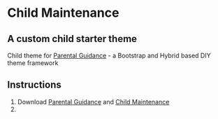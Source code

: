 # Child Maintenance
## A custom child starter theme

Child theme for [Parental Guidance](https://github.com/Pezzab/parentalguidance) - a Bootstrap and Hybrid based DIY theme framework

## Instructions

1. Download [Parental Guidance](https://github.com/Pezzab/parentalguidance) and [Child Maintenance](https://github.com/Pezzab/childmaintenance)
2. 